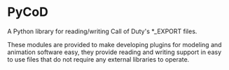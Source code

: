 # PyCoD
A Python library for reading/writing Call of Duty's *_EXPORT files.

These modules are provided to make developing plugins for modeling and animation software easy, they provide reading and writing support in easy to use files that do not require any external libraries to operate.
